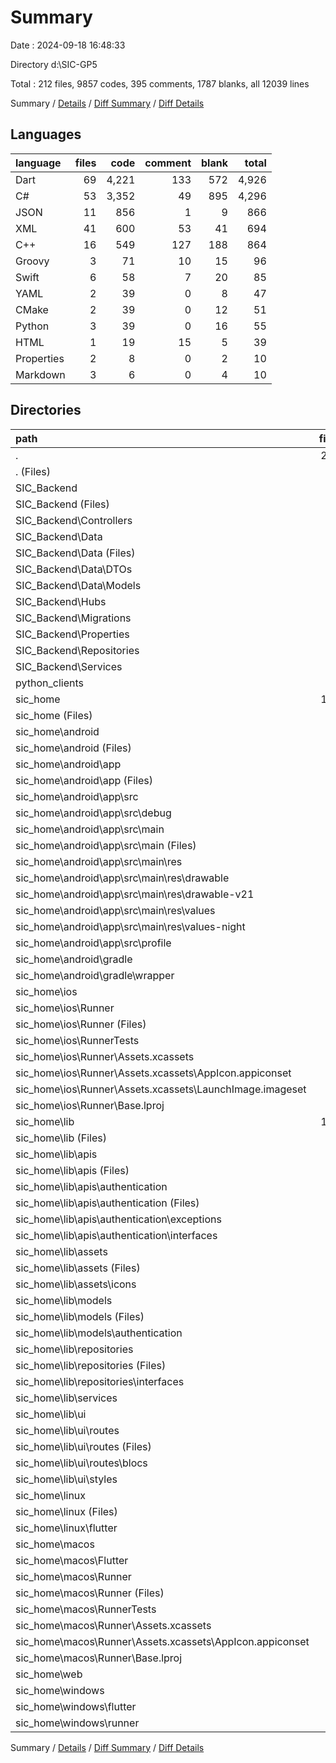 # Summary

Date : 2024-09-18 16:48:33

Directory d:\\SIC-GP5

Total : 212 files,  9857 codes, 395 comments, 1787 blanks, all 12039 lines

Summary / [Details](details.md) / [Diff Summary](diff.md) / [Diff Details](diff-details.md)

## Languages
| language | files | code | comment | blank | total |
| :--- | ---: | ---: | ---: | ---: | ---: |
| Dart | 69 | 4,221 | 133 | 572 | 4,926 |
| C# | 53 | 3,352 | 49 | 895 | 4,296 |
| JSON | 11 | 856 | 1 | 9 | 866 |
| XML | 41 | 600 | 53 | 41 | 694 |
| C++ | 16 | 549 | 127 | 188 | 864 |
| Groovy | 3 | 71 | 10 | 15 | 96 |
| Swift | 6 | 58 | 7 | 20 | 85 |
| YAML | 2 | 39 | 0 | 8 | 47 |
| CMake | 2 | 39 | 0 | 12 | 51 |
| Python | 3 | 39 | 0 | 16 | 55 |
| HTML | 1 | 19 | 15 | 5 | 39 |
| Properties | 2 | 8 | 0 | 2 | 10 |
| Markdown | 3 | 6 | 0 | 4 | 10 |

## Directories
| path | files | code | comment | blank | total |
| :--- | ---: | ---: | ---: | ---: | ---: |
| . | 212 | 9,857 | 395 | 1,787 | 12,039 |
| . (Files) | 1 | 1 | 0 | 0 | 1 |
| SIC_Backend | 57 | 3,448 | 50 | 903 | 4,401 |
| SIC_Backend (Files) | 4 | 129 | 4 | 26 | 159 |
| SIC_Backend\\Controllers | 8 | 455 | 23 | 101 | 579 |
| SIC_Backend\\Data | 22 | 349 | 0 | 55 | 404 |
| SIC_Backend\\Data (Files) | 1 | 28 | 0 | 3 | 31 |
| SIC_Backend\\Data\\DTOs | 4 | 96 | 0 | 15 | 111 |
| SIC_Backend\\Data\\Models | 17 | 225 | 0 | 37 | 262 |
| SIC_Backend\\Hubs | 2 | 32 | 0 | 5 | 37 |
| SIC_Backend\\Migrations | 7 | 2,026 | 16 | 618 | 2,660 |
| SIC_Backend\\Properties | 1 | 41 | 0 | 1 | 42 |
| SIC_Backend\\Repositories | 10 | 284 | 7 | 64 | 355 |
| SIC_Backend\\Services | 3 | 132 | 0 | 33 | 165 |
| python_clients | 3 | 39 | 0 | 16 | 55 |
| sic_home | 151 | 6,369 | 345 | 868 | 7,582 |
| sic_home (Files) | 4 | 42 | 0 | 10 | 52 |
| sic_home\\android | 13 | 174 | 61 | 26 | 261 |
| sic_home\\android (Files) | 3 | 41 | 2 | 9 | 52 |
| sic_home\\android\\app | 9 | 128 | 59 | 16 | 203 |
| sic_home\\android\\app (Files) | 2 | 62 | 8 | 7 | 77 |
| sic_home\\android\\app\\src | 7 | 66 | 51 | 9 | 126 |
| sic_home\\android\\app\\src\\debug | 1 | 3 | 4 | 1 | 8 |
| sic_home\\android\\app\\src\\main | 5 | 60 | 43 | 7 | 110 |
| sic_home\\android\\app\\src\\main (Files) | 1 | 34 | 11 | 1 | 46 |
| sic_home\\android\\app\\src\\main\\res | 4 | 26 | 32 | 6 | 64 |
| sic_home\\android\\app\\src\\main\\res\\drawable | 1 | 4 | 7 | 2 | 13 |
| sic_home\\android\\app\\src\\main\\res\\drawable-v21 | 1 | 4 | 7 | 2 | 13 |
| sic_home\\android\\app\\src\\main\\res\\values | 1 | 9 | 9 | 1 | 19 |
| sic_home\\android\\app\\src\\main\\res\\values-night | 1 | 9 | 9 | 1 | 19 |
| sic_home\\android\\app\\src\\profile | 1 | 3 | 4 | 1 | 8 |
| sic_home\\android\\gradle | 1 | 5 | 0 | 1 | 6 |
| sic_home\\android\\gradle\\wrapper | 1 | 5 | 0 | 1 | 6 |
| sic_home\\ios | 8 | 229 | 4 | 13 | 246 |
| sic_home\\ios\\Runner | 7 | 222 | 2 | 9 | 233 |
| sic_home\\ios\\Runner (Files) | 2 | 13 | 0 | 3 | 16 |
| sic_home\\ios\\RunnerTests | 1 | 7 | 2 | 4 | 13 |
| sic_home\\ios\\Runner\\Assets.xcassets | 3 | 148 | 0 | 4 | 152 |
| sic_home\\ios\\Runner\\Assets.xcassets\\AppIcon.appiconset | 1 | 122 | 0 | 1 | 123 |
| sic_home\\ios\\Runner\\Assets.xcassets\\LaunchImage.imageset | 2 | 26 | 0 | 3 | 29 |
| sic_home\\ios\\Runner\\Base.lproj | 2 | 61 | 2 | 2 | 65 |
| sic_home\\lib | 101 | 4,833 | 133 | 598 | 5,564 |
| sic_home\\lib (Files) | 3 | 161 | 12 | 20 | 193 |
| sic_home\\lib\\apis | 15 | 1,320 | 26 | 193 | 1,539 |
| sic_home\\lib\\apis (Files) | 9 | 1,031 | 20 | 119 | 1,170 |
| sic_home\\lib\\apis\\authentication | 6 | 289 | 6 | 74 | 369 |
| sic_home\\lib\\apis\\authentication (Files) | 3 | 218 | 6 | 50 | 274 |
| sic_home\\lib\\apis\\authentication\\exceptions | 1 | 50 | 0 | 11 | 61 |
| sic_home\\lib\\apis\\authentication\\interfaces | 2 | 21 | 0 | 13 | 34 |
| sic_home\\lib\\assets | 32 | 612 | 0 | 26 | 638 |
| sic_home\\lib\\assets (Files) | 1 | 3 | 0 | 1 | 4 |
| sic_home\\lib\\assets\\icons | 31 | 609 | 0 | 25 | 634 |
| sic_home\\lib\\models | 24 | 487 | 40 | 138 | 665 |
| sic_home\\lib\\models (Files) | 20 | 362 | 40 | 114 | 516 |
| sic_home\\lib\\models\\authentication | 4 | 125 | 0 | 24 | 149 |
| sic_home\\lib\\repositories | 9 | 175 | 0 | 61 | 236 |
| sic_home\\lib\\repositories (Files) | 5 | 134 | 0 | 35 | 169 |
| sic_home\\lib\\repositories\\interfaces | 4 | 41 | 0 | 26 | 67 |
| sic_home\\lib\\services | 2 | 30 | 5 | 10 | 45 |
| sic_home\\lib\\ui | 16 | 2,048 | 50 | 150 | 2,248 |
| sic_home\\lib\\ui\\routes | 15 | 2,036 | 50 | 147 | 2,233 |
| sic_home\\lib\\ui\\routes (Files) | 8 | 1,382 | 31 | 60 | 1,473 |
| sic_home\\lib\\ui\\routes\\blocs | 7 | 654 | 19 | 87 | 760 |
| sic_home\\lib\\ui\\styles | 1 | 12 | 0 | 3 | 15 |
| sic_home\\linux | 6 | 125 | 33 | 50 | 208 |
| sic_home\\linux (Files) | 3 | 94 | 24 | 33 | 151 |
| sic_home\\linux\\flutter | 3 | 31 | 9 | 17 | 57 |
| sic_home\\macos | 6 | 450 | 5 | 16 | 471 |
| sic_home\\macos\\Flutter | 1 | 12 | 3 | 4 | 19 |
| sic_home\\macos\\Runner | 4 | 431 | 0 | 8 | 439 |
| sic_home\\macos\\Runner (Files) | 2 | 20 | 0 | 6 | 26 |
| sic_home\\macos\\RunnerTests | 1 | 7 | 2 | 4 | 13 |
| sic_home\\macos\\Runner\\Assets.xcassets | 1 | 68 | 0 | 1 | 69 |
| sic_home\\macos\\Runner\\Assets.xcassets\\AppIcon.appiconset | 1 | 68 | 0 | 1 | 69 |
| sic_home\\macos\\Runner\\Base.lproj | 1 | 343 | 0 | 1 | 344 |
| sic_home\\web | 2 | 54 | 15 | 6 | 75 |
| sic_home\\windows | 11 | 462 | 94 | 149 | 705 |
| sic_home\\windows\\flutter | 3 | 34 | 9 | 17 | 60 |
| sic_home\\windows\\runner | 8 | 428 | 85 | 132 | 645 |

Summary / [Details](details.md) / [Diff Summary](diff.md) / [Diff Details](diff-details.md)